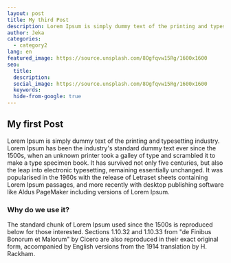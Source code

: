 ```yaml
---
layout: post
title: My third Post
description: Lorem Ipsum is simply dummy text of the printing and typesetting industry.
author: Jeka
categories:
  - category2
lang: en
featured_image: https://source.unsplash.com/8Ogfqvw15Rg/1600x1600
seo:
  title:
  description:
  social_image: https://source.unsplash.com/8Ogfqvw15Rg/1600x1600
  keywords:
  hide-from-google: true
---
```

## My first Post

Lorem Ipsum is simply dummy text of the printing and typesetting industry. Lorem Ipsum has been the industry's standard dummy text ever since the 1500s, when an unknown printer took a galley of type and scrambled it to make a type specimen book. It has survived not only five centuries, but also the leap into electronic typesetting, remaining essentially unchanged. It was popularised in the 1960s with the release of Letraset sheets containing Lorem Ipsum passages, and more recently with desktop publishing software like Aldus PageMaker including versions of Lorem Ipsum.

### Why do we use it?

The standard chunk of Lorem Ipsum used since the 1500s is reproduced below for those interested. Sections 1.10.32 and 1.10.33 from "de Finibus Bonorum et Malorum" by Cicero are also reproduced in their exact original form, accompanied by English versions from the 1914 translation by H. Rackham.
